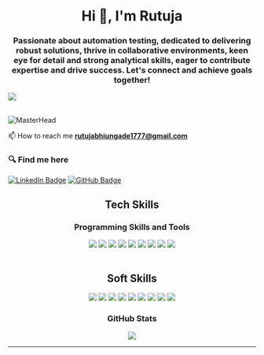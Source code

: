 <h1 align="center">Hi 👋, I'm Rutuja</h1>
<h3 align="center">Passionate about automation testing, dedicated to delivering robust solutions, thrive in collaborative environments, keen eye for detail and strong analytical skills, eager to contribute expertise and drive success. Let's connect and achieve goals together!</h3>
<img src="https://user-images.githubusercontent.com/73097560/115834477-dbab4500-a447-11eb-908a-139a6edaec5c.gif">
</div>
<br/>
<br/>

![MasterHead](https://algoworksupload.s3.amazonaws.com/new-algoworks/wp-content/uploads/2016/05/16105109/Software-Test-Management.gif)


 📫 How to reach me **rutujabhiungade1777@gmail.com**

<p align="left">
</p>
</div>

<h3 align='left'> 🔍 Find me here </h3>
<div align='left'>

[![LinkedIn Badge](https://img.shields.io/badge/LinkedIn--informational?style=flat&logo=linkedin&logoColor=blue&color=blue)](https:www.linkedin.com/in/rutuja-bhiungade)
[![GitHub Badge](https://img.shields.io/badge/GitHub--informational?style=flat&logo=github&logoColor=white&color=blue)](https://github.com/Maryguvvala/Maryguvvala(https://github.com/RutujaBhiungade))

</div>
<h2 align='center'>  Tech Skills</h2>
<p align='center'>
<h3 align='center'> Programming Skills and Tools</h3>
<div align='center' style="display: flex, width:20px">
  <img src="https://img.shields.io/badge/java-%23ED8B00.svg?style=for-the-badge&logo=openjdk&logoColor=white" />
   <img src="https://img.shields.io/badge/selenium-%43B02A?style=for-the-badge&logo=selenium&logoColor=white" />
   <img src="https://img.shields.io/badge/jenkins-%232C5263.svg?style=for-the-badge&logo=jenkins&logoColor=white" />
    <img src="https://img.shields.io/badge/Eclipse-FE7A16.svg?style=for-the-badge&logo=Eclipse&logoColor=white" />
     <img src="https://img.shields.io/badge/github-%23121011.svg?style=for-the-badge&logo=github&logoColor=white" />
     <img src="https://img.shields.io/badge/TestNG-0078d7.svg?style=for-the-badge&logo=communication&logoColor=white" />
      <img src="https://img.shields.io/badge/Data%20Driven%20Testing-FF6C37?style=for-the-badge&logo=continuouslearning&logoColor=white" />
       <img src="https://img.shields.io/badge/Page%20Object%20Model%20(POM)-430098?style=for-the-badge&logo=teamwork&logoColor=white" />
        <img src="https://img.shields.io/badge/Maven-pink.svg?style=for-the-badge&logo=adaptability&logoColor=#00C7B7" />
  
</div>
<br/>
<h2 align='center'>  Soft Skills</h2>
<div align='center' style="display: flex, width:20px">
<img src="https://img.shields.io/badge/Communication-0078d7.svg?style=for-the-badge&logo=communication&logoColor=white" />
  <img src="https://img.shields.io/badge/Problem%20Solving-100000?style=for-the-badge&logo=problemsolving&logoColor=white" />
  <img src="https://img.shields.io/badge/Analytical%20Thinking-0078d7.svg?style=for-the-badge&logo=communication&logoColor=white" />
  <img src="https://img.shields.io/badge/Team%20Work-430098?style=for-the-badge&logo=teamwork&logoColor=white" />
  <img src="https://img.shields.io/badge/Time%20Managment-000000?style=for-the-badge&logo=timemanagment&logoColor=white" />
  <img src="https://img.shields.io/badge/Adaptability-pink.svg?style=for-the-badge&logo=adaptability&logoColor=#00C7B7" />
  <img src="https://img.shields.io/badge/Continuous%20Learning-FF6C37?style=for-the-badge&logo=continuouslearning&logoColor=white" />
   <img src="https://img.shields.io/badge/Resilience-430098?style=for-the-badge&logo=teamwork&logoColor=white" />
   <img src="https://img.shields.io/badge/Empathy-pink.svg?style=for-the-badge&logo=adaptability&logoColor=#00C7B7" />
  </div>
  <div>
<h3 align="center">GitHub Stats</h3>
<p align="center">
<img src="http://github-profile-summary-cards.vercel.app/api/cards/profile-details?username=Maryguvvala&theme=github_dark">

</p>
<hr>

